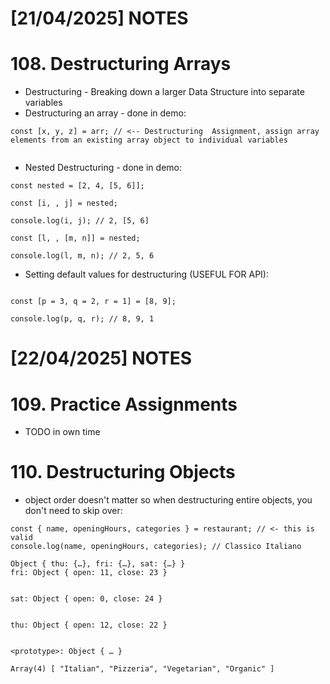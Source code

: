 
# [21/04/2025] NOTES

# 108. Destructuring Arrays 

- Destructuring - Breaking down a larger Data Structure into separate variables
- Destructuring an array - done in demo:
```
const [x, y, z] = arr; // <-- Destructuring  Assignment, assign array elements from an existing array object to individual variables


```
- Nested Destructuring - done in demo:
```
const nested = [2, 4, [5, 6]];

const [i, , j] = nested;

console.log(i, j); // 2, [5, 6]

const [l, , [m, n]] = nested;

console.log(l, m, n); // 2, 5, 6

```

- Setting default values for destructuring (USEFUL FOR API):
```

const [p = 3, q = 2, r = 1] = [8, 9];

console.log(p, q, r); // 8, 9, 1

```
# [22/04/2025] NOTES

# 109. Practice Assignments

- TODO in own time

# 110. Destructuring Objects

- object order doesn't matter so when destructuring entire objects, you don't need to skip over:
```
const { name, openingHours, categories } = restaurant; // <- this is valid
console.log(name, openingHours, categories); // Classico Italiano

Object { thu: {…}, fri: {…}, sat: {…} }
fri: Object { open: 11, close: 23 }


sat: Object { open: 0, close: 24 }


thu: Object { open: 12, close: 22 }


<prototype>: Object { … }

Array(4) [ "Italian", "Pizzeria", "Vegetarian", "Organic" ]
```




